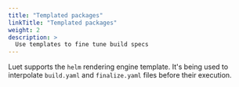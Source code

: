 ```yaml
---
title: "Templated packages"
linkTitle: "Templated packages"
weight: 2
description: >
  Use templates to fine tune build specs
---
```


Luet supports the `helm` rendering engine template. It's being used to interpolate `build.yaml` and `finalize.yaml` files before their execution.